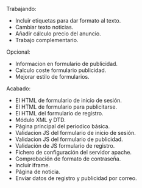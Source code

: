 Trabajando:
- Incluir etiquetas para dar formato al texto.
- Cambiar texto noticias.
- Añadir cálculo precio del anuncio.
- Trabajo complementario.

Opcional:
- Informacion en formulario de publicidad.
- Calculo coste formulario publicidad.
- Mejorar estilo de formularios.

Acabado:
- El HTML de formulario de inicio de sesión.
- El HTML de formulario para publicitarse.
- El HTML del formulario de registro.
- Módulo XML y DTD.
- Página principal del periodico básica.
- Validacion JS del formulario de inicio de sesión.
- Validacion JS del formulario de publicidad.
- Validación de JS formulario de registro.
- Fichero de configuración del servidor apache.
- Comprobación de formato de contraseña.
- Incluir iframe.
- Página de noticia.
- Enviar datos de registro y publicidad por correo.
